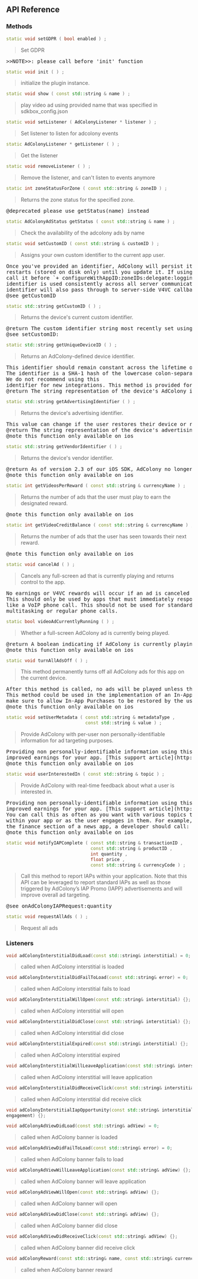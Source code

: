 ## API Reference

### Methods
```cpp
static void setGDPR ( bool enabled ) ;
```
> Set GDPR

<pre>
>>NOTE>>: please call before 'init' function
</pre>

```cpp
static void init ( ) ;
```
> initialize the plugin instance.

```cpp
static void show ( const std::string & name ) ;
```
> play video ad using provided name that was specified in sdkbox_config.json

```cpp
static void setListener ( AdColonyListener * listener ) ;
```
> Set listener to listen for adcolony events

```cpp
static AdColonyListener * getListener ( ) ;
```
> Get the listener

```cpp
static void removeListener ( ) ;
```
> Remove the listener, and can't listen to events anymore

```cpp
static int zoneStatusForZone ( const std::string & zoneID ) ;
```
> Returns the zone status for the specified zone.

<pre>
@deprecated please use getStatus(name) instead
</pre>

```cpp
static AdColonyAdStatus getStatus ( const std::string & name ) ;
```
> Check the availability of the adcolony ads by name

```cpp
static void setCustomID ( const std::string & customID ) ;
```
> Assigns your own custom identifier to the current app user.

<pre>
Once you've provided an identifier, AdColony will persist it across app
restarts (stored on disk only) until you update it. If using this method,
call it before `+ configureWithAppID:zoneIDs:delegate:logging:` so that the
identifier is used consistently across all server communications. The
identifier will also pass through to server-side V4VC callbacks.
@see getCustomID
</pre>

```cpp
static std::string getCustomID ( ) ;
```
> Returns the device's current custom identifier.

<pre>
@return The custom identifier string most recently set using `+ setCustomID:`.
@see setCustomID:
</pre>

```cpp
static std::string getUniqueDeviceID ( ) ;
```
> Returns an AdColony-defined device identifier.

<pre>
This identifier should remain constant across the lifetime of an iOS device.
The identifier is a SHA-1 hash of the lowercase colon-separated MAC address of the device's WiFi interface.
We do not recommend using this
identifier for new integrations. This method is provided for backwards compatibility.
@return The string representation of the device's AdColony identifier.
</pre>

```cpp
static std::string getAdvertisingIdentifier ( ) ;
```
> Returns the device's advertising identifier.

<pre>
This value can change if the user restores their device or resets ad tracking.
@return The string representation of the device's advertising identifier, introduced in iOS 6. Returns `nil` on iOS 5 or below.
@note this function only available on ios
</pre>

```cpp
static std::string getVendorIdentifier ( ) ;
```
> Returns the device's vendor identifier.

<pre>
@return As of version 2.3 of our iOS SDK, AdColony no longer collects the vendor identifier and this method will return `nil`. This method is provided for backwards compatibility.
@note this function only available on ios
</pre>

```cpp
static int getVideosPerReward ( const std::string & currencyName ) ;
```
> Returns the number of ads that the user must play to earn the designated reward.

<pre>
@note this function only available on ios
</pre>

```cpp
static int getVideoCreditBalance ( const std::string & currencyName ) ;
```
> Returns the number of ads that the user has seen towards their next reward.

<pre>
@note this function only available on ios
</pre>

```cpp
static void cancelAd ( ) ;
```
> Cancels any full-screen ad that is currently playing and returns control to the app.

<pre>
No earnings or V4VC rewards will occur if an ad is canceled programmatically by the app.
This should only be used by apps that must immediately respond to non-standard incoming events,
like a VoIP phone call. This should not be used for standard app interruptions such as
multitasking or regular phone calls.
</pre>

```cpp
static bool videoAdCurrentlyRunning ( ) ;
```
> Whether a full-screen AdColony ad is currently being played.

<pre>
@return A boolean indicating if AdColony is currently playing an ad.
@note this function only available on ios
</pre>

```cpp
static void turnAllAdsOff ( ) ;
```
> This method permanently turns off all AdColony ads for this app on the current device.

<pre>
After this method is called, no ads will be played unless the app is deleted and reinstalled.
This method could be used in the implementation of an In-App Purchase to disable ads;
make sure to allow In-App Purchases to be restored by the user in the case of deleting and reinstalling the app.
@note this function only available on ios
</pre>

```cpp
static void setUserMetadata ( const std::string & metadataType ,
                              const std::string & value ) ;
```
> Provide AdColony with per-user non personally-identifiable information for ad targeting purposes.

<pre>
Providing non personally-identifiable information using this API will improve targeting and unlock
improved earnings for your app. [This support article](http://support.adcolony.com/customer/portal/articles/700183-sdk-user-metadata-pass-through) contains usage guidelines.
@note this function only available on ios
</pre>

```cpp
static void userInterestedIn ( const std::string & topic ) ;
```
> Provide AdColony with real-time feedback about what a user is interested in.

<pre>
Providing non personally-identifiable information using this API will improve targeting and unlock
improved earnings for your app. [This support article](http://support.adcolony.com/customer/portal/articles/700183-sdk-user-metadata-pass-through) contains usage guidelines.
You can call this as often as you want with various topics that the user has engaged in
within your app or as the user engages in them. For example, if the user has started browsing
the finance section of a news app, a developer should call: `[AdColony userInterestedIn:@"finance"]`.
@note this function only available on ios
</pre>

```cpp
static void notifyIAPComplete ( const std::string & transactionID ,
                                const std::string & productID ,
                                int quantity ,
                                float price ,
                                const std::string & currencyCode ) ;
```
> Call this method to report IAPs within your application. Note that this API can be leveraged to report standard IAPs
as well as those triggered by AdColony’s IAP Promo (IAPP) advertisements and will improve overall ad targeting.

<pre>
@see onAdColonyIAPRequest:quantity
</pre>

```cpp
static void requestAllAds ( ) ;
```
> Request all ads


### Listeners

```cpp
void adColonyInterstitialDidLoad(const std::string& interstitial) = 0;
```
> called when AdColony interstitial is loaded

```cpp
void adColonyInterstitialDidFailToLoad(const std::string& error) = 0;
```
> called when AdColony interstitial fails to load

```cpp
void adColonyInterstitialWillOpen(const std::string& interstitial) {};
```
> called when AdColony interstitial will open

```cpp
void adColonyInterstitialDidClose(const std::string& interstitial) {};
```
> called when AdColony interstitial did close

```cpp
void adColonyInterstitialExpired(const std::string& interstitial) {};
```
> called when AdColony interstitial expired

```cpp
void adColonyInterstitialWillLeaveApplication(const std::string& interstitial) {};
```
> called when AdColony interstitial will leave application

```cpp
void adColonyInterstitialDidReceiveClick(const std::string& interstitial) {};
```
> called when AdColony interstitial did receive click

```cpp
void adColonyInterstitialIapOpportunity(const std::string& interstitial, const std::string& iapProductID, int 
engagement) {};
```

```cpp
void adColonyAdViewDidLoad(const std::string& adView) = 0;
```
> called when AdColony banner is loaded

```cpp
void adColonyAdViewDidFailToLoad(const std::string& error) = 0;
```
> called when AdColony banner fails to load

```cpp
void adColonyAdViewWillLeaveApplication(const std::string& adView) {};
```
> called when AdColony banner will leave application

```cpp
void adColonyAdViewWillOpen(const std::string& adView) {};
```
> called when AdColony banner will open

```cpp
void adColonyAdViewDidClose(const std::string& adView) {};
```
> called when AdColony banner did close

```cpp
void adColonyAdViewDidReceiveClick(const std::string& adView) {};
```
> called when AdColony banner did receive click

```cpp
void adColonyReward(const std::string& name, const std::string& currencyName, int amount, bool success) {};
```
> called when AdColony banner reward

